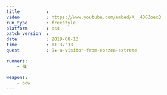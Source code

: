 ```yaml
---
title          :
video          : https://www.youtube.com/embed/K__40GZoexQ
run_type       : freestyle
platform       : ps4
patch_version  : 
date           : 2019-08-13
time           : 11'37"33
quest          : 9★-a-visitor-from-eorzea-extreme

runners:
    - 楪

weapons:
    - bow
---
```

